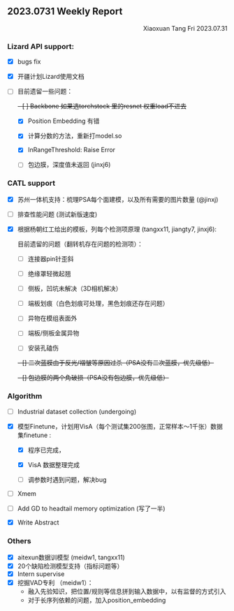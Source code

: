 ## 2023.0731 Weekly Report

<div align="right">Xiaoxuan Tang  Fri 2023.07.31</div>

### Lizard API support: 

- [x] bugs fix

- [x] 开疆计划Lizard使用文档

- [ ] 目前遗留一些问题：

  ~~- [ ] Backbone 如果选torchstock 里的resnet 权重load不进去~~
  - [x] Position Embedding 有错
  - [x] 计算分数的方法，重新打model.so
  - [x] InRangeThreshold: Raise Error
  - [ ] 包边膜，深度值未返回 (jinxj6)
  
  

### CATL support
- [x] 苏州一体机支持：梳理PSA每个面建模，以及所有需要的图片数量 (@jinxj)

- [ ] 排查性能问题 (测试新版速度)

- [x] 根据杨朝红工给出的模板，列每个检测项原理 (tangxx11, jiangty7, jinxj6): 

  目前遗留的问题（翻转机存在问题的检测项）：

  - [ ] 连接器pin针歪斜
  
  - [ ] 绝缘罩轻微起翘
  
  - [ ] 侧板，凹坑未解决（3D相机解决）
  
  - [ ] 端板划痕（白色划痕可处理，黑色划痕还存在问题）
  
  - [ ] 异物在模组表面外
  
  - [ ] 端板/侧板金属异物
  
  - [ ] 安装孔磕伤
  
  ~~- [] 二次蓝膜由于反光/褶皱等原因过杀（PSA没有二次蓝膜，优先级低）~~
  
  ~~- [] 包边膜的两个角破损（PSA没有包边膜，优先级低）~~
  
    

### Algorithm
- [ ] Industrial dataset collection (undergoing)


- [x] 模型Finetune，计划用VisA（每个测试集200张图，正常样本～1千张）数据集finetune :

  - [x] 程序已完成，

  - [x] VisA 数据整理完成

  - [ ] 调参数时遇到问题，解决bug

- [ ] Xmem

- [ ] Add GD to headtail memory optimization (写了一半)
- [x] Write Abstract



### Others

- [x] aitexun数据训模型 (meidw1, tangxx11)
- [x] 20个缺陷检测模型支持（指标问题等）
- [x] Intern supervise
- [x] 挖掘VAD专利 （meidw1）：
  	- 融入先验知识，把位置/规则等信息拼到输入数据中，以有监督的方式引入
  	- 对于长序列依赖的问题，加入position_embedding 




